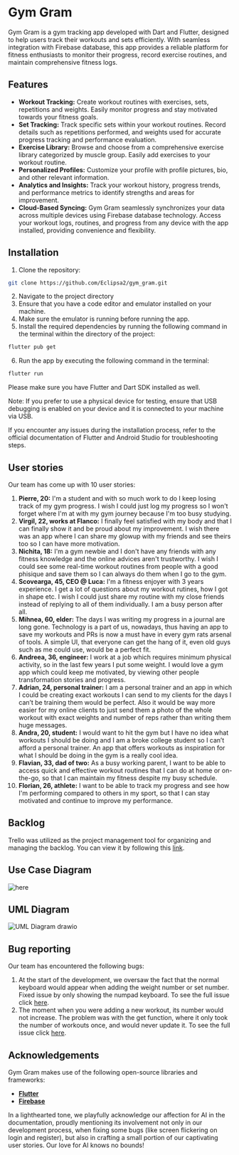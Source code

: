 # Gym Gram

Gym Gram is a gym tracking app developed with Dart and Flutter, designed to help users track their workouts and sets efficiently. With seamless integration with Firebase database, this app provides a reliable platform for fitness enthusiasts to monitor their progress, record exercise routines, and maintain comprehensive fitness logs.

## Features
* **Workout Tracking:** Create workout routines with exercises, sets, repetitions and weights. Easily monitor progress and stay motivated towards your fitness goals.
* **Set Tracking:** Track specific sets within your workout routines. Record details such as repetitions performed, and weights used for accurate progress tracking and performance evaluation.
* **Exercise Library:** Browse and choose from a comprehensive exercise library categorized by muscle group. Easily add exercises to your workout routine.
* **Personalized Profiles:** Customize your profile with profile pictures, bio, and other relevant information.
* **Analytics and Insights:** Track your workout history, progress trends, and performance metrics to identify strengths and areas for improvement.
* **Cloud-Based Syncing:** Gym Gram seamlessly synchronizes your data across multiple devices using Firebase database technology. Access your workout logs, routines, and progress from any device with the app installed, providing convenience and flexibility.

## Installation
1. Clone the repository:  
 ```bash
 git clone https://github.com/Eclipsa2/gym_gram.git
 ```
2. Navigate to the project directory
3. Ensure that you have a code editor and emulator installed on your machine.
4. Make sure the emulator is running before running the app.
5. Install the required dependencies by running the following command in the terminal within the directory of the project:
```bash 
flutter pub get
```
6. Run the app by executing the following command in the terminal:
```bash
flutter run
```
Please make sure you have Flutter and Dart SDK installed as well.

Note: If you prefer to use a physical device for testing, ensure that USB debugging is enabled on your device and it is connected to your machine via USB.

If you encounter any issues during the installation process, refer to the official documentation of Flutter and Android Studio for troubleshooting steps.

## User stories
Our team has come up with 10 user stories:
1. **Pierre, 20:** I'm a student and with so much work to do I keep losing track of my gym progress. I wish I could just log my progress so I won't forget where I'm at with my gym journey because I'm too busy studying.
2. **Virgil, 22, works at Flanco:** I finally feel satisfied with my body and that I can finally show it and be proud about my improvement. I wish there was an app where I can share my glowup with my friends and see theirs too so I can have more motivation.
3. **Nichita, 18:** I'm a gym newbie and I don't have any friends with any fitness knowledge and the online advices aren't trustworthy. I wish I could see some real-time workout routines from people with a good phisique and save them so I can always do them when I go to the gym.
4. **Scovearga, 45, CEO @ Luca:** I'm a fitness enjoyer with 3 years experience. I get a lot of questions about my workout rutines, how I got in shape etc. I wish I could just share my routine with my close friends instead of replying to all of them individually. I am a busy person after all.
5. **Mihnea, 60, elder:** The days I was writing my progress in a journal are long gone. Technology is a part of us, nowadays, thus having an app to save my workouts and PRs is now a must have in every gym rats arsenal of tools. A simple UI, that everyone can get the hang of it, even old guys such as me could use, would be a perfect fit.
6. **Andreea, 36, engineer:** I work at a job which requires minimum physical activity, so in the last few years I put some weight. I would love a gym app which could keep me motivated, by viewing other people transformation stories and progress.
7. **Adrian, 24, personal trainer:** I am a personal trainer and an app in which I could be creating exact workouts I can send to my clients for the days I can’t be training them would be perfect. Also it would be way more easier for my online clients to just send them a photo of the whole workout with exact weights and number of reps rather than writing them huge messages.
8. **Andra, 20, student:** I would want to hit the gym but I have no idea what workouts I should be doing and I am a broke college student so I can’t afford a personal trainer. An app that offers workouts as inspiration for what I should be doing in the gym is a really cool idea.
9. **Flavian, 33, dad of two:** As a busy working parent, I want to be able to access quick and effective workout routines that I can do at home or on-the-go, so that I can maintain my fitness despite my busy schedule.
10. **Florian, 26, athlete:** I want to be able to track my progress and see how I'm performing compared to others in my sport, so that I can stay motivated and continue to improve my performance.

## Backlog
Trello was utilized as the project management tool for organizing and managing the backlog. You can view it by following this [link](https://trello.com/b/ywzcNM8o/progres).

## Use Case Diagram
![here](https://github.com/Eclipsa2/gym_gram/assets/89789148/b4d2fe3c-8123-429b-8c7b-9b2e211f70c4)

## UML Diagram
![UML Diagram drawio](https://github.com/Eclipsa2/gym_gram/assets/89789148/d2d10f6d-a16e-4f00-a5d0-a69933012eda)

## Bug reporting
Our team has encountered the following bugs:
1. At the start of the development, we oversaw the fact that the normal keyboard would appear when adding the weight number or set number. Fixed issue by only showing the numpad keyboard. To see the full issue click [here](https://github.com/Eclipsa2/gym_gram/issues/1).
2. The moment when you were adding a new workout, its number would not increase. The problem was with the get function, where it only took the number of workouts once, and would never update it. To see the full issue click [here](https://github.com/Eclipsa2/gym_gram/issues/2).

## Acknowledgements
Gym Gram makes use of the following open-source libraries and frameworks:
* **[Flutter](https://flutter.dev)**
* **[Firebase](https://firebase.google.com)**  

In a lighthearted tone, we playfully acknowledge our affection for AI in the documentation, proudly mentioning its involvement not only in our development process, when fixing some bugs (like screen flickering on login and register), but also in crafting a small portion of our captivating user stories. Our love for AI knows no bounds!
